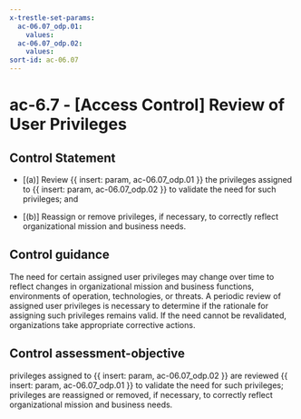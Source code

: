 ```yaml
---
x-trestle-set-params:
  ac-06.07_odp.01:
    values:
  ac-06.07_odp.02:
    values:
sort-id: ac-06.07
---
```


# ac-6.7 - \[Access Control\] Review of User Privileges

## Control Statement

- \[(a)\] Review {{ insert: param, ac-06.07_odp.01 }} the privileges assigned to {{ insert: param, ac-06.07_odp.02 }} to validate the need for such privileges; and

- \[(b)\] Reassign or remove privileges, if necessary, to correctly reflect organizational mission and business needs.

## Control guidance

The need for certain assigned user privileges may change over time to reflect changes in organizational mission and business functions, environments of operation, technologies, or threats. A periodic review of assigned user privileges is necessary to determine if the rationale for assigning such privileges remains valid. If the need cannot be revalidated, organizations take appropriate corrective actions.

## Control assessment-objective

privileges assigned to {{ insert: param, ac-06.07_odp.02 }} are reviewed {{ insert: param, ac-06.07_odp.01 }} to validate the need for such privileges;
privileges are reassigned or removed, if necessary, to correctly reflect organizational mission and business needs.
